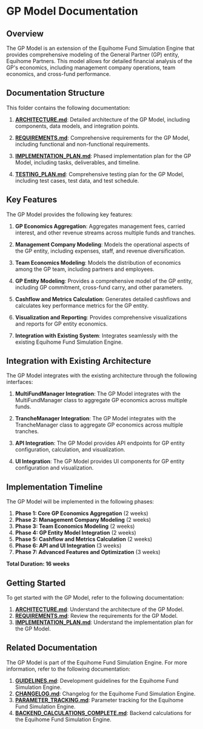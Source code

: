 # GP Model Documentation

## Overview

The GP Model is an extension of the Equihome Fund Simulation Engine that provides comprehensive modeling of the General Partner (GP) entity, Equihome Partners. This model allows for detailed financial analysis of the GP's economics, including management company operations, team economics, and cross-fund performance.

## Documentation Structure

This folder contains the following documentation:

1. [**ARCHITECTURE.md**](ARCHITECTURE.md): Detailed architecture of the GP Model, including components, data models, and integration points.

2. [**REQUIREMENTS.md**](REQUIREMENTS.md): Comprehensive requirements for the GP Model, including functional and non-functional requirements.

3. [**IMPLEMENTATION_PLAN.md**](IMPLEMENTATION_PLAN.md): Phased implementation plan for the GP Model, including tasks, deliverables, and timeline.

4. [**TESTING_PLAN.md**](TESTING_PLAN.md): Comprehensive testing plan for the GP Model, including test cases, test data, and test schedule.

## Key Features

The GP Model provides the following key features:

1. **GP Economics Aggregation**: Aggregates management fees, carried interest, and other revenue streams across multiple funds and tranches.

2. **Management Company Modeling**: Models the operational aspects of the GP entity, including expenses, staff, and revenue diversification.

3. **Team Economics Modeling**: Models the distribution of economics among the GP team, including partners and employees.

4. **GP Entity Modeling**: Provides a comprehensive model of the GP entity, including GP commitment, cross-fund carry, and other parameters.

5. **Cashflow and Metrics Calculation**: Generates detailed cashflows and calculates key performance metrics for the GP entity.

6. **Visualization and Reporting**: Provides comprehensive visualizations and reports for GP entity economics.

7. **Integration with Existing System**: Integrates seamlessly with the existing Equihome Fund Simulation Engine.

## Integration with Existing Architecture

The GP Model integrates with the existing architecture through the following interfaces:

1. **MultiFundManager Integration**: The GP Model integrates with the MultiFundManager class to aggregate GP economics across multiple funds.

2. **TrancheManager Integration**: The GP Model integrates with the TrancheManager class to aggregate GP economics across multiple tranches.

3. **API Integration**: The GP Model provides API endpoints for GP entity configuration, calculation, and visualization.

4. **UI Integration**: The GP Model provides UI components for GP entity configuration and visualization.

## Implementation Timeline

The GP Model will be implemented in the following phases:

1. **Phase 1: Core GP Economics Aggregation** (2 weeks)
2. **Phase 2: Management Company Modeling** (2 weeks)
3. **Phase 3: Team Economics Modeling** (2 weeks)
4. **Phase 4: GP Entity Model Integration** (2 weeks)
5. **Phase 5: Cashflow and Metrics Calculation** (2 weeks)
6. **Phase 6: API and UI Integration** (3 weeks)
7. **Phase 7: Advanced Features and Optimization** (3 weeks)

**Total Duration: 16 weeks**

## Getting Started

To get started with the GP Model, refer to the following documentation:

1. [**ARCHITECTURE.md**](ARCHITECTURE.md): Understand the architecture of the GP Model.
2. [**REQUIREMENTS.md**](REQUIREMENTS.md): Review the requirements for the GP Model.
3. [**IMPLEMENTATION_PLAN.md**](IMPLEMENTATION_PLAN.md): Understand the implementation plan for the GP Model.

## Related Documentation

The GP Model is part of the Equihome Fund Simulation Engine. For more information, refer to the following documentation:

1. [**GUIDELINES.md**](/GUIDELINES.md): Development guidelines for the Equihome Fund Simulation Engine.
2. [**CHANGELOG.md**](/CHANGELOG.md): Changelog for the Equihome Fund Simulation Engine.
3. [**PARAMETER_TRACKING.md**](/docs/frontend/PARAMETER_TRACKING.md): Parameter tracking for the Equihome Fund Simulation Engine.
4. [**BACKEND_CALCULATIONS_COMPLETE.md**](/docs/backend/BACKEND_CALCULATIONS_COMPLETE.md): Backend calculations for the Equihome Fund Simulation Engine.
